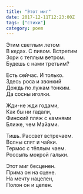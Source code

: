 ```yaml
---
title: "Этот миг"
date: 2017-12-11T12:23:00Z
tags: ["стихи"]
category: poem
---
```


Этим светлым летом  
В кедах. С пивом. Встретим  
Зори с теплым ветром.  
Будешь с нами третьим?

Есть сейчас. И только.  
Здесь роса и звонкий  
Дождь по лужам тонким.  
Да сосны иголки.

Жди-не жди годами,  
Как бы ни гадали,  
Финский пляж с камнями  
Ближе, чем Майами.

Тишь. Рассвет встречаем.  
Волны спят и чайки.  
Термос с тёплым чаем.  
Россыпь мокрой гальки.

Этот миг бесценен.  
Прима он на сцене.  
На мечту нацелен,  
Полон он и целен.  
